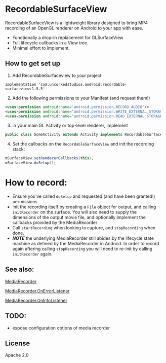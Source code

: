 # RecordableSurfaceView

RecordableSurfaceView is a lightweight library designed to bring MP4 recording of an OpenGL renderer on Android to your app with ease.

  - Functionally a drop-in replacement for GLSurfaceView
  - Full lifecycle callbacks in a View tree.
  - Minimal effort to implement.

## How to get set up

  1. Add RecordableSurfaceview to your project
  
  ```
  implementation 'com.uncorkedstudios.android:recordable-surfaceview:1.5.5'
  ```
  
  2. Add the following permissions to your Manifest (and request them!)
 
```xml   
<uses-permission android:name="android.permission.RECORD_AUDIO"/>
<uses-permission android:name="android.permission.WRITE_EXTERNAL_STORAGE"/>
<uses-permission android:name="android.permission.READ_EXTERNAL_STORAGE"/>
```

  3. in your main GL Activity or top-level renderer, implement         

```java
public class SomeActivity extends Activity implements RecordableSurfaceView.RendererCallbacks
```

  4. Set the callbacks on the ```RecordableSurfaceView``` and  init the recording stack:
```java    
mSurfaceView.setRendererCallbacks(this);
mSurfaceView.doSetup();
```

# How to record:
  - Ensure you've called ```doSetup``` and requested (and have been granted!) permissions.
  - Init the recording itself by creating a ```File``` object for output, and calling ```initRecorder``` on the surface. You will also need to supply the dimensions of the output movie file, and optionally implement the callbacks provided by the MediaRecorder 
  - Call ```startRecording``` when looking to capture, and ```stopRecording``` when done. 
  - ***NOTE*** the underlying MediaRecorder still abides by the lifecycle state machine as defined by the MediaRecorder in Android. In order to record again aftering calling ```stopRecording``` you will need to re-init by calling ```initRecorder``` again.

## See also: 
[MediaRecorder](https://developer.android.com/reference/android/media/MediaRecorder.html)

[MediaRecorder.OnErrorListener](https://developer.android.com/reference/android/media/MediaRecorder.OnErrorListener.html)

[MediaRecorder.OnInfoListener](https://developer.android.com/reference/android/media/MediaRecorder.OnInfoListener.html)

## TODO:
  - expose configuration options of media recorder



License
----

Apache 2.0


